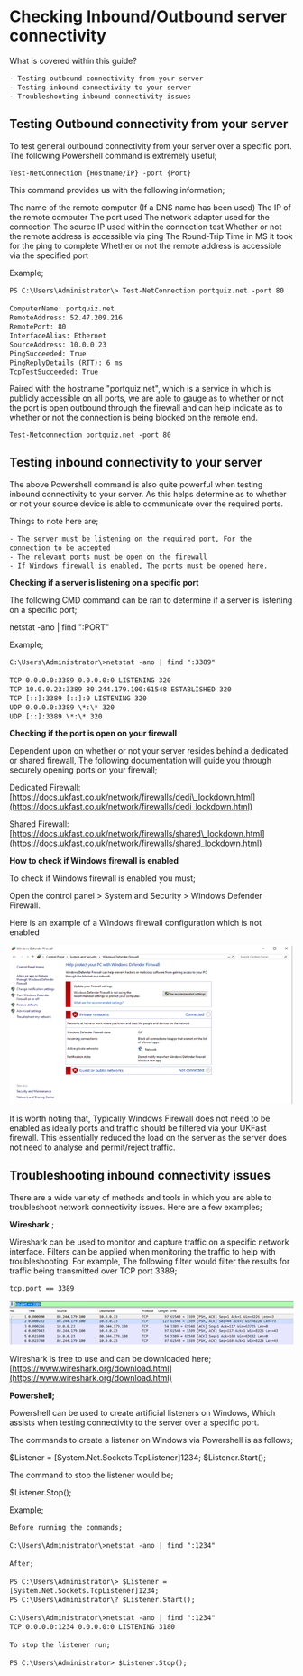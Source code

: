 # Checking Inbound/Outbound server connectivity

What is covered within this guide?
```
- Testing outbound connectivity from your server
- Testing inbound connectivity to your server
- Troubleshooting inbound connectivity issues
```
## Testing Outbound connectivity from your server

To test general outbound connectivity from your server over a specific port. The following Powershell command is extremely useful;
```
Test-NetConnection {Hostname/IP} -port {Port}
```
This command provides us with the following information;

The name of the remote computer (If a DNS name has been used)
The IP of the remote computer
The port used
The network adapter used for the connection
The source IP used within the connection test
Whether or not the remote address is accessible via ping
The Round-Trip Time in MS it took for the ping to complete
Whether or not the remote address is accessible via the specified port

Example;
```
PS C:\Users\Administrator\> Test-NetConnection portquiz.net -port 80

ComputerName: portquiz.net
RemoteAddress: 52.47.209.216
RemotePort: 80
InterfaceAlias: Ethernet
SourceAddress: 10.0.0.23
PingSucceeded: True
PingReplyDetails (RTT): 6 ms
TcpTestSucceeded: True
```
Paired with the hostname "portquiz.net", which is a service in which is publicly accessible on all ports, we are able to gauge as to whether or not the port is open outbound through the firewall and can help indicate as to whether or not the connection is being blocked on the remote end.
```
Test-Netconnection portquiz.net -port 80
```
## Testing inbound connectivity to your server

The above Powershell command is also quite powerful when testing inbound connectivity to your server. As this helps determine as to whether or not your source device is able to communicate over the required ports.

Things to note here are;
```
- The server must be listening on the required port, For the connection to be accepted
- The relevant ports must be open on the firewall
- If Windows firewall is enabled, The ports must be opened here.
```

**Checking if a server is listening on a specific port**

The following CMD command can be ran to determine if a server is listening on a specific port;

netstat -ano | find ":PORT"

Example;
```
C:\Users\Administrator\>netstat -ano | find ":3389"

TCP 0.0.0.0:3389 0.0.0.0:0 LISTENING 320
TCP 10.0.0.23:3389 80.244.179.100:61548 ESTABLISHED 320
TCP [::]:3389 [::]:0 LISTENING 320
UDP 0.0.0.0:3389 \*:\* 320
UDP [::]:3389 \*:\* 320
```
**Checking if the port is open on your firewall**

Dependent upon on whether or not your server resides behind a dedicated or shared firewall, The following documentation will guide you through securely opening ports on your firewall;

Dedicated Firewall: [https://docs.ukfast.co.uk/network/firewalls/dedi\_lockdown.html](https://docs.ukfast.co.uk/network/firewalls/dedi_lockdown.html)

Shared Firewall: [https://docs.ukfast.co.uk/network/firewalls/shared\_lockdown.html](https://docs.ukfast.co.uk/network/firewalls/shared_lockdown.html)

**How to check if Windows firewall is enabled**

To check if Windows firewall is enabled you must;

Open the control panel > System and Security > Windows Defender Firewall.

Here is an example of a Windows firewall configuration which is not enabled

![windows-firewall](files/connectivity-testing/windows-firewall.png)

It is worth noting that, Typically Windows Firewall does not need to be enabled as ideally ports and traffic should be filtered via your UKFast firewall. This essentially reduced the load on the server as the server does not need to analyse and permit/reject traffic.

## Troubleshooting inbound connectivity issues

There are a wide variety of methods and tools in which you are able to troubleshoot network connectivity issues. Here are a few examples;

**Wireshark** ;

Wireshark can be used to monitor and capture traffic on a specific network interface. Filters can be applied when monitoring the traffic to help with troubleshooting. For example, The following filter would filter the results for traffic being transmitted over TCP port 3389;
```
tcp.port == 3389
```
![windows-wireshark](files/connectivity-testing/wireshark.png)

Wireshark is free to use and can be downloaded here; [https://www.wireshark.org/download.html](https://www.wireshark.org/download.html)

**Powershell;**

Powershell can be used to create artificial listeners on Windows, Which assists when testing connectivity to the server over a specific port.

The commands to create a listener on Windows via Powershell is as follows;

$Listener = [System.Net.Sockets.TcpListener]1234;
$Listener.Start();

The command to stop the listener would be;

$Listener.Stop();

Example;
```
Before running the commands;

C:\Users\Administrator\>netstat -ano | find ":1234"

After;

PS C:\Users\Administrator\> $Listener = [System.Net.Sockets.TcpListener]1234;
PS C:\Users\Administrator\? $Listener.Start();

C:\Users\Administrator\>netstat -ano | find ":1234"
TCP 0.0.0.0:1234 0.0.0.0:0 LISTENING 3180

To stop the listener run;

PS C:\Users\Administrator> $Listener.Stop();
```

